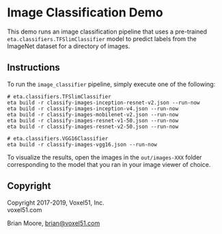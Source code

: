 # Image Classification Demo

This demo runs an image classification pipeline that uses a pre-trained
`eta.classifiers.TFSlimClassifier` model to predict labels from the ImageNet
dataset for a directory of images.


## Instructions

To run the `image_classifier` pipeline, simply execute one of the following:

```
# eta.classifiers.TFSlimClassifier
eta build -r classify-images-inception-resnet-v2.json --run-now
eta build -r classify-images-inception-v4.json --run-now
eta build -r classify-images-mobilenet-v2.json --run-now
eta build -r classify-images-resnet-v1-50.json --run-now
eta build -r classify-images-resnet-v2-50.json --run-now

# eta.classifiers.VGG16Classifier
eta build -r classify-images-vgg16.json --run-now
```

To visualize the results, open the images in the `out/images-XXX` folder
corresponding to the model that you ran in your image viewer of choice.


## Copyright

Copyright 2017-2019, Voxel51, Inc.<br>
voxel51.com

Brian Moore, brian@voxel51.com
